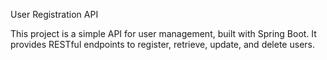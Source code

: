 User Registration API

This project is a simple API for user management, built with Spring Boot. It provides RESTful endpoints to register, retrieve, update, and delete users.
